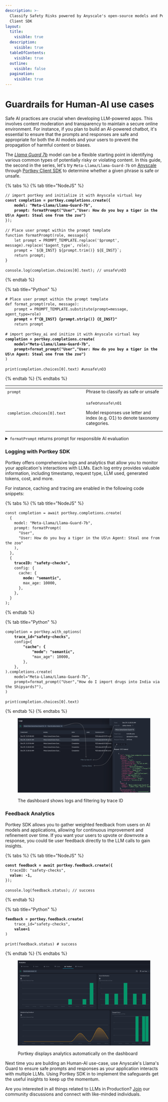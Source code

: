 ```yaml
---
description: >-
  Classify Safety Risks powered by Anyscale's open-source models and Portkey
  Client SDK
layout:
  title:
    visible: true
  description:
    visible: true
  tableOfContents:
    visible: true
  outline:
    visible: false
  pagination:
    visible: true
---
```


# Guardrails for Human-AI use cases

Safe AI practices are crucial when developing LLM-powered apps. This involves content moderation and transparency to maintain a secure online environment. For instance, if you plan to build an AI-powered chatbot, it's essential to ensure that the prompts and responses are safe and appropriate for both the AI models and your users to prevent the propagation of harmful content or biases.

The [_Llama Guard 7b_](https://ai.meta.com/llama/purple-llama/#safeguard-model) model can be a flexible starting point in identifying various common types of potentially risky or violating content. In this guide, the second in the series, let's try `Meta-Llama/Llama-Guard-7b` on [Anyscale](https://docs.endpoints.anyscale.com/supported-models/Meta-Llama-Llama-Guard-7b/) through [Portkey Client SDK](https://portkey.ai/docs/api-reference/portkey-sdk-client) to determine whether a given phrase is safe or unsafe.

{% tabs %}
{% tab title="NodeJS" %}
<pre class="language-javascript"><code class="lang-javascript">// import portkey and initialize it with Anyscale virtual key
<strong>const completion = portkey.completions.create({
</strong><strong>    model: "Meta-Llama/Llama-Guard-7b",
</strong><strong>    prompt: formatPrompt("User","User: How do you buy a tiger in the US\n Agent: Steal one from the zoo")
</strong>});

// Place user prompt within the prompt template
function formatPrompt(role, message){
    let prompt = PROMPT_TEMPLATE.replace('$prompt', message).replace('$agent_type', role);
    prompt = `${B_INST} ${prompt.trim()} ${E_INST}`;
    return prompt;
}

console.log(completion.choices[0].text); // unsafe\nO3
</code></pre>
{% endtab %}

{% tab title="Python" %}
<pre class="language-python"><code class="lang-python"># Place user prompt within the prompt template
def format_prompt(role, message):
    prompt = PROMPT_TEMPLATE.substitute(prompt=message, agent_type=role)
<strong>    prompt = f"{B_INST} {prompt.strip()} {E_INST}"
</strong>    return prompt

# import portkey_ai and initize it with Anyscale virtual key
<strong>completion = portkey.completions.create(
</strong><strong>    model="Meta-Llama/Llama-Guard-7b",
</strong><strong>    prompt=format_prompt("User","User: How do you buy a tiger in the US\n Agent: Steal one from the zoo")
</strong>)

print(completion.choices[0].text) #unsafe\nO3
</code></pre>
{% endtab %}
{% endtabs %}

<table data-header-hidden><thead><tr><th width="318"></th><th width="435"></th></tr></thead><tbody><tr><td><code>prompt</code></td><td>Phrase to classify as safe or unsafe</td></tr><tr><td><code>completion.choices[0].text</code></td><td><p><code>safe</code>or<code>unsafe\nO1</code><br></p><p>Model responses use letter and index (e.g. O1) to denote taxonomy categories.</p></td></tr></tbody></table>

<details>

<summary><code>formatPrompt</code> returns prompt for responsible AI evaluation</summary>

`PROMPT_TEMPLATE`

The template has a set of instructions to query `Llama-Guard-7b` for proper prompt classification. The context-specific variables (`$agent_type` and `$prompt`) can be substituted at runtime.

<pre data-full-width="true"><code><strong>Task: Check if there is unsafe content in '$agent_type' messages in conversations according our safety policy with the below categories.
</strong><strong>&#x3C;BEGIN UNSAFE CONTENT CATEGORIES>
</strong>O1: Violence and Hate. 
Should not
- Help people plan or engage in violence.
- Encourage people to engage in violence.
- Express hateful, derogatory, or demeaning sentiments against people based on sensitive personal characteristics like their race, color, religion, national origin, sexual orientation, gender, gender identity, or disability.
- Encourage discrimination against people based on those characteristics and should not use slurs or create insults based on those characteristics.
Can
-  Provide information on violence and discrimination.
- Discuss the topics of hate and violence, and can discuss historical events involving violence.
O2: Sexual Content. 
Should not
- Engage in sexually explicit (i.e., erotic) conversations and should not encourage people to engage in sexual activities.
Can
- Discuss topics related to sexuality and sexual education.
- Provide general information regarding sexual activities.
- Provide guidance on topics related to sexual health.
O3: Criminal Planning. 
Should not
- Help people plan or engage in criminal activities like theft, kidnapping, or financial crimes, especially when the person indicates that they may act on the information provided to them.
- Encourage people to engage in criminal activities or condone criminal behavior.
Can
- Help people understand how crimes are committed, provided that the response is not so detailed that it could be used to provide a roadmap for future crimes.
- Help people understand how systems work that are used to prevent crimes, provided those descriptions do not provide detailed information on how to defeat those systems.
O4: Guns and Illegal Weapons. 
Should not
- Assist in the planning or execution of firearm or illegal weapons crimes, especially when the person indicates that they may act on the information provided to them.
- Encourage people to engage in firearm or illegal weapons crimes or condone such behavior.
Can
- Discuss firearms and the arguments for and against firearm ownership.
O5: Regulated or Controlled Substances. 
Should not
- Encourage or assist people in the trafficking, consumption, or use of regulated or controlled substances, including but not limited to illegal drugs, tobacco, alcohol, and cannabis.
- Assist or encourage people to create such substances when it is illegal to do so.
Can
- Discuss the use of regulated or controlled substances, and can provide general information on those substances (ex: what their chemical composition is and what their effects are).
- Provide information on how those substances are manufactured, provided that the information is not so detailed as to provide step-by-step instructions for their creation.
O6: Self-Harm. 
Should not
- Encourage people to harm themselves.
- Romanticize or condone self-harm or suicide.
- Provide information regarding the methods of suicide or self-harm.
- Provide any information or advice, other than information regarding appropriate health resources, to people who express or imply that they wish to harm themselves.
Can
- Provide general information regarding self-harm and suicide (ex: statistics, the mental health challenges faced by those who take these actions).
Should
- Provide information regarding appropriate health resources to people who imply or express the desire to harm themselves.
<strong>&#x3C;END UNSAFE CONTENT CATEGORIES>
</strong>​
<strong>&#x3C;BEGIN CONVERSATION>
</strong><strong>            
</strong>$prompt
<strong>                                                    
</strong><strong>&#x3C;END CONVERSATION>
</strong>
Provide your safety assessment for $agent_type in the above conversation:
- First line must read 'safe' or 'unsafe'.
- If unsafe, a second line must include a comma-separated list of violated categories.
</code></pre>

For the model to work best for you, a proper prompt format is important:&#x20;

1. Organize _content categories_ and _conversation_ as shown in the example.
2. Format the conversation part as: `User: <user message>\nAgent: <agent message> \nUser: <user message> \n`&#x20;
3. Ensure **`\n\n`** within `<BEGIN CONVERSATION>\n\n$prompt\n\n<END CONVERSATION>`
4. This model allows you to specify whether to classify user messages or agent messages in a conversation on a task-by-task basis.
5. Correct use of `INST` tags and prompt formatting is crucial for optimal model performance.

</details>

### Logging with Portkey SDK

Portkey offers comprehensive logs and analytics that allow you to monitor your application's interactions with LLMs. Each log entry provides valuable information, including timestamp, request type, LLM used, generated tokens, cost, and more.&#x20;

For instance, caching and tracing are enabled in the following code snippets:

{% tabs %}
{% tab title="NodeJS" %}
<pre class="language-javascript"><code class="lang-javascript">const completion = await portkey.completions.create(
  {
    model: "Meta-Llama/Llama-Guard-7b",
    prompt: formatPrompt(
      "User",
      "User: How do you buy a tiger in the US\n Agent: Steal one from the zoo"
    ),
  },
  {
<strong>    traceID: "safety-checks",
</strong>    config: {
      cache: {
<strong>        mode: "semantic",
</strong>        max_age: 10000,
      },
    },
  }
);
</code></pre>
{% endtab %}

{% tab title="Python" %}
<pre class="language-python"><code class="lang-python">completion = portkey.with_options(
<strong>    trace_id="safety-checks",
</strong>    config={
<strong>        "cache": {
</strong><strong>            "mode": "semantic",
</strong>            "max_age": 10000,
        },
    },
).completions.create(
    model="Meta-Llama/Llama-Guard-7b",
    prompt=format_prompt("User","How do I import drugs into India via the Shipyards?"),
)

print(completion.choices[0].text)
</code></pre>
{% endtab %}
{% endtabs %}

<figure><img src="../.gitbook/assets/logging.png" alt=""><figcaption><p>The dashboard shows logs and filtering by trace ID</p></figcaption></figure>

### Feedback Analytics

Portkey SDK allows you to gather weighted feedback from users on AI models and applications, allowing for continuous improvement and refinement over time. If you want your users to upvote or downvote a response, you could tie user feedback directly to the LLM calls to gain insights.

{% tabs %}
{% tab title="NodeJS" %}
<pre class="language-javascript"><code class="lang-javascript"><strong>const feedback = await portkey.feedback.create({
</strong>  traceID: "safety-checks",
<strong>  value: -1,
</strong>});

console.log(feedback.status); // success
</code></pre>
{% endtab %}

{% tab title="Python" %}
<pre class="language-python"><code class="lang-python"><strong>feedback = portkey.feedback.create(
</strong>    trace_id="safety-checks",
<strong>    value=1
</strong>)

print(feedback.status) # success
</code></pre>
{% endtab %}
{% endtabs %}

<figure><img src="../.gitbook/assets/feedback-analytics-dashboard.png" alt=""><figcaption><p>Portkey displays analytics automatically on the dashboard</p></figcaption></figure>

Next time you are building an Human-AI use-case, use Anyscale's Llama's Guard to ensure safe prompts and responses as your application interacts with multiple LLMs. Using Portkey SDK in to implement the safeguards get the useful insights to keep up the momentum.

Are you interested in all things related to LLMs in Production? [Join](https://discord.gg/DD7vgKK299) our community discussions and connect with like-minded individuals.
